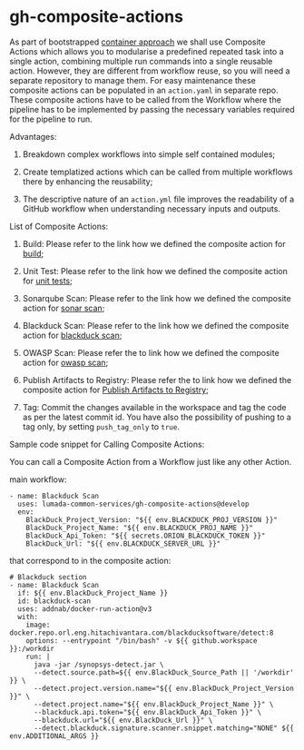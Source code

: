 # gh-composite-actions
As part of bootstrapped [container approach](https://hv-eng.atlassian.net/wiki/spaces/LFCP/pages/30584472476/Implementation+Architecture+of+Containerization+Theme) we shall use Composite Actions which allows you to modularise a predefined repeated task  into a single action, combining multiple run commands into a single reusable action. However, they are different from workflow reuse, so you will need a separate repository to manage them. For easy maintenance these composite actions can be populated in an `action.yaml` in separate repo. These composite actions have to be called from the Workflow where the pipeline has to be implemented by passing the necessary variables required for the pipeline to run.

Advantages:

1) Breakdown complex workflows into simple self contained modules;

2) Create templatized actions which can be called from multiple workflows there by enhancing the reusability;

3) The descriptive nature of an `action.yml` file improves the readability of a GitHub workflow when understanding necessary inputs and outputs.


List of Composite Actions:

1) Build: Please refer to the link how we defined the composite action for [build](https://hv-eng.atlassian.net/wiki/spaces/LFCP/pages/30470897989/Build);

2) Unit Test: Please refer to the link how we defined the composite action for [unit tests](https://hv-eng.atlassian.net/wiki/spaces/LFCP/pages/30471323921/Testing);

3) Sonarqube Scan: Please refer to the link how we defined the composite action for [sonar scan](https://hv-eng.atlassian.net/wiki/spaces/LFCP/pages/30584439068/Static+Code+Analysis+SonarQube+Scan);

4) Blackduck Scan: Please refer to the link how we defined the composite action for [blackduck scan](https://hv-eng.atlassian.net/wiki/spaces/LFCP/pages/30471291264/Software+Composition+Analysis+Blackduck);

5) OWASP Scan: Please refer the to link how we defined the composite action for [owasp scan](https://hv-eng.atlassian.net/wiki/spaces/LFCP/pages/30577266601/Software+Composition+Analysis+OWASP+dependency+check);

6) Publish Artifacts to Registry: Please refer the to link how we defined the composite action for [Publish Artifacts to Registry](https://hv-eng.atlassian.net/wiki/spaces/LSH/pages/30508254316/Manifest+Defined+Package+Deployment);

7) Tag: Commit the changes available in the workspace and tag the code as per the latest commit id. You have also the possibility of pushing to a tag only, by setting `push_tag_only` to `true`.


Sample code snippet for Calling Composite Actions:

You can call a Composite Action from a Workflow just like any other Action. 


main workflow:
```
- name: Blackduck Scan
  uses: lumada-common-services/gh-composite-actions@develop
  env:  
    BlackDuck_Project_Version: "${{ env.BLACKDUCK_PROJ_VERSION }}"
    BlackDuck_Project_Name: "${{ env.BLACKDUCK_PROJ_NAME }}"
    BlackDuck_Api_Token: "${{ secrets.ORION_BLACKDUCK_TOKEN }}"
    BlackDuck_Url: "${{ env.BLACKDUCK_SERVER_URL }}"
```

that correspond to in the composite action:

```
# Blackduck section
- name: Blackduck Scan
  if: ${{ env.BlackDuck_Project_Name }}
  id: blackduck-scan
  uses: addnab/docker-run-action@v3
  with:
    image: docker.repo.orl.eng.hitachivantara.com/blackducksoftware/detect:8
    options: --entrypoint "/bin/bash" -v ${{ github.workspace }}:/workdir
    run: |
      java -jar /synopsys-detect.jar \
      --detect.source.path=${{ env.BlackDuck_Source_Path || '/workdir' }} \
      --detect.project.version.name="${{ env.BlackDuck_Project_Version }}" \
      --detect.project.name="${{ env.BlackDuck_Project_Name }}" \
      --blackduck.api.token="${{ env.BlackDuck_Api_Token }}" \
      --blackduck.url="${{ env.BlackDuck_Url }}" \
      --detect.blackduck.signature.scanner.snippet.matching="NONE" ${{ env.ADDITIONAL_ARGS }}
```
